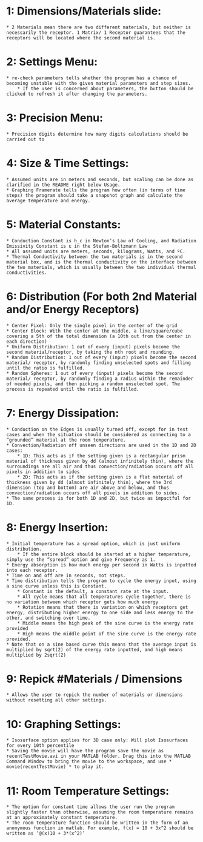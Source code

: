 # 1: Dimensions/Materials slide:
	* 2 Materials mean there are two different materials, but neither is necessarily the receptor. 1 Matrix/ 1 Receptor guarantees that the receptors will be located where the second material is.



# 2: Settings Menu: 
	* re-check parameters tells whether the program has a chance of becoming unstable with the given material parameters and step sizes.
		* If the user is concerned about parameters, the button should be clicked to refresh it after changing the parameters.



# 3: Precision Menu: 
	* Precision digits determine how many digits calculations should be carried out to



# 4: Size & Time Settings:
	* Assumed units are in meters and seconds, but scaling can be done as clarified in the README right below Usage.
	* Graphing Framerate tells the program how often (in terms of time steps) the program should take a snapshot graph and calculate the average temperature and energy.



# 5: Material Constants:
	* Conduction Constant is h_c in Newton’s Law of Cooling, and Radiation Emissivity Constant is ε in the Stefan-Boltzmann Law
	* All assumed units are meters, seconds, kilograms, Watts, and ºC.
	* Thermal Conductivity between the two materials is in the second material box, and is the thermal conductivity on the interface between the two materials, which is usually between the two individual thermal conductivities.



# 6: Distribution (For both 2nd Material and/or Energy Receptors)
	* Center Pixel: Only the single pixel in the center of the grid
	* Center Block: With the center at the middle, a line/square/cube covering a 5th of the total dimension (a 10th out from the center in each direction)
	* Uniform Distribution: 1 out of every (input) pixels become the second material/receptor, by taking the nth root and rounding.
	* Random Distribution: 1 out of every (input) pixels become the second material/ receptor, by randomly finding unselected spots and filling until the ratio is fulfilled.
	* Random Spheres: 1 out of every (input) pixels become the second material/ receptor, by randomly finding a radius within the remainder of needed pixels, and then picking a random unselected spot. The process is repeated until the ratio is fulfilled.



# 7: Energy Dissipation: 
	* Conduction on the Edges is usually turned off, except for in test cases and when the situation should be considered as connecting to a “grounded” material at the room temperature.
	* Convection/Radiation off unseen directions are used in the 1D and 2D cases:
		* 1D: This acts as if the setting given is a rectangular prism material of thickness given by dd (almost infinitely thin), where the surroundings are all air and thus convection/radiation occurs off all pixels in addition to sides
		* 2D: This acts as if the setting given is a flat material of thickness given by dd (almost infinitely thin), where the 3rd dimension (top and bottom) are air above and below, and thus convection/radiation occurs off all pixels in addition to sides.
	* The same process is for both 1D and 2D, but twice as impactful for 1D.



# 8: Energy Insertion:
	* Initial temperature has a spread option, which is just uniform distribution. 
		* If the entire block should be started at a higher temperature, simply use the “spread” option and give Frequency as 1.
	* Energy absorption is how much energy per second in Watts is inputted into each receptor.
	* Time on and off are in seconds, not steps.
	* Time distribution tells the program to cycle the energy input, using a sine curve unless this is Constant.
		* Constant is the default, a constant rate at the input.
		* All cycle means that all temperatures cycle together, there is no variation between which receptor gets how much energy
		* Rotation means that there is variation on which receptors get energy, distributing higher energy to one side and less energy to the other, and switching over time.
		* Middle means the high peak of the sine curve is the energy rate provided
		* High means the middle point of the sine curve is the energy rate provided.
	* Note that on a sine based curve this means that the average input is multiplied by sqrt(2) of the energy rate inputted, and high means multiplied by 2sqrt(2)


# 9: Repick #Materials / Dimensions 
	* Allows the user to repick the number of materials or dimensions without resetting all other settings.

# 10: Graphing Settings:
	* Isosurface option applies for 3D case only: Will plot Isosurfaces for every 10th percentile
	* Saving the movie will have the program save the movie as recentTestMovie.avi in your MATLAB folder. Drag this into the MATLAB Command Window to bring the movie to the workspace, and use * movie(recentTestMovie) * to play it.

# 11: Room Temperature Settings:
	* The option for constant time allows the user run the program slightly faster than otherwise, assuming the room temperature remains at an approximately constant temperature. 
	* The room temperature function should be written in the form of an anonymous function in matlab. For example, f(x) = 10 + 3x^2 should be written as ‘@(x)10 + 3*(x^2)’

